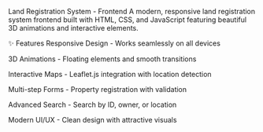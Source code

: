 Land Registration System - Frontend
A modern, responsive land registration system frontend built with HTML, CSS, and JavaScript featuring beautiful 3D animations and interactive elements.

✨ Features
Responsive Design - Works seamlessly on all devices

3D Animations - Floating elements and smooth transitions

Interactive Maps - Leaflet.js integration with location detection

Multi-step Forms - Property registration with validation

Advanced Search - Search by ID, owner, or location

Modern UI/UX - Clean design with attractive visuals

